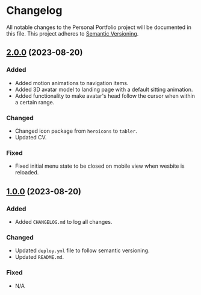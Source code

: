 # Changelog

All notable changes to the Personal Portfolio project will be documented in this file. This project adheres to [Semantic Versioning](https://semver.org/).

## [2.0.0] (2023-08-20)

### Added

- Added motion animations to navigation items.
- Added 3D avatar model to landing page with a default sitting animation.
- Added functionality to make avatar's head follow the cursor when within a certain range.

### Changed

- Changed icon package from `heroicons` to `tabler`.
- Updated CV.

### Fixed

- Fixed initial menu state to be closed on mobile view when wesbite is reloaded.

## [1.0.0] (2023-08-20)

### Added

- Added `CHANGELOG.md` to log all changes.

### Changed

- Updated `deploy.yml` file to follow semantic versioning.
- Updated `README.md`.

### Fixed

- N/A

[1.0.0]: https://github.com/AbdulMiah/Portfolio/releases/tag/v1.0.0
[2.0.0]: https://github.com/AbdulMiah/Portfolio/releases/tag/v2.0.0
